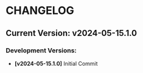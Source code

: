 # CHANGELOG

## Current Version: v2024-05-15.1.0

### Development Versions:
- **[v2024-05-15.1.0]** Initial Commit
